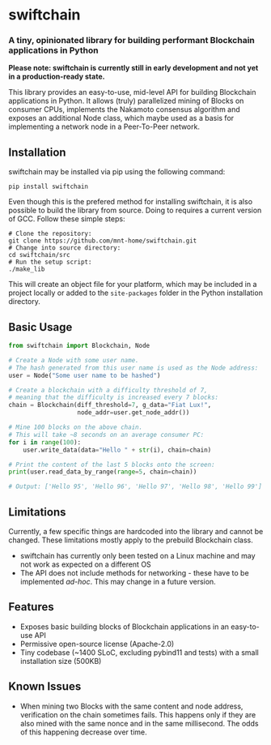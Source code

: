 # swiftchain
### A tiny, opinionated library for building performant Blockchain applications in Python

**Please note: swiftchain is currently still in early development and not yet in a production-ready state.**

This library provides an easy-to-use, mid-level API for building Blockchain applications in Python. It allows (truly) parallelized mining of Blocks on consumer CPUs, implements the Nakamoto consensus algorithm and exposes an additional Node class, which maybe used as a basis for implementing a network node in a Peer-To-Peer network.

## Installation

swiftchain may be installed via pip using the following command:
```
pip install swiftchain
```
Even though this is the prefered method for installing swiftchain, it is also possible to build the library from source. Doing to requires a current version of GCC. Follow these simple steps:

```
# Clone the repository:
git clone https://github.com/mnt-home/swiftchain.git
# Change into source directory:
cd swiftchain/src
# Run the setup script:
./make_lib
```

This will create an object file for your platform, which may be included in a project locally or added to the ```site-packages``` folder in the Python installation directory.

## Basic Usage

```python
from swiftchain import Blockchain, Node

# Create a Node with some user name.
# The hash generated from this user name is used as the Node address:
user = Node("Some user name to be hashed")

# Create a blockchain with a difficulty threshold of 7, 
# meaning that the difficulty is increased every 7 blocks:
chain = Blockchain(diff_threshold=7, g_data="Fiat Lux!",
                   node_addr=user.get_node_addr())

# Mine 100 blocks on the above chain.
# This will take ~8 seconds on an average consumer PC:
for i in range(100):
    user.write_data(data="Hello " + str(i), chain=chain)

# Print the content of the last 5 blocks onto the screen:
print(user.read_data_by_range(range=5, chain=chain))

# Output: ['Hello 95', 'Hello 96', 'Hello 97', 'Hello 98', 'Hello 99']

```


## Limitations

Currently, a few specific things are hardcoded into the library and cannot be changed. These limitations mostly apply to the prebuild Blockchain class.

* swiftchain has currently only been tested on a Linux machine and may not work as expected on a different OS
* The API does not include methods for networking - these have to be implemented *ad-hoc*. This may change in a future version.

## Features

* Exposes basic building blocks of Blockchain applications in an easy-to-use API
* Permissive open-source license (Apache-2.0)
* Tiny codebase (~1400 SLoC, excluding pybind11 and tests) with a small installation size (500KB)

## Known Issues

* When mining two Blocks with the same content and node address, verification on the chain sometimes fails. This happens only if they are also mined with the same nonce and in the same millisecond. The odds of this happening decrease over time.

